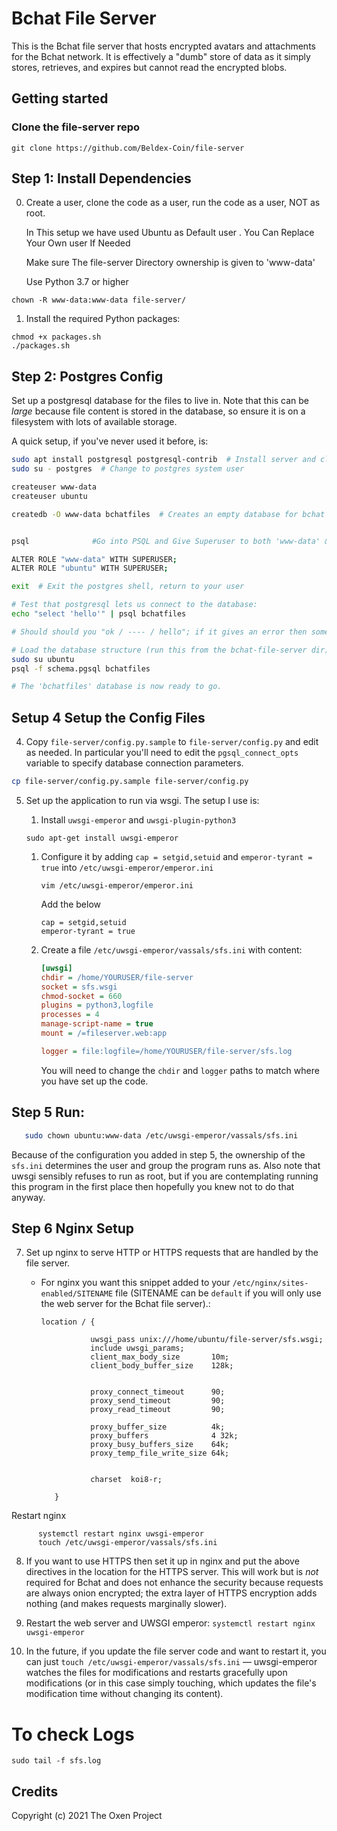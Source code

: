 # Bchat File Server

This is the Bchat file server that hosts encrypted avatars and attachments for the Bchat
network.  It is effectively a "dumb" store of data as it simply stores, retrieves, and expires but
cannot read the encrypted blobs.

## Getting started

### Clone the file-server repo
```
git clone https://github.com/Beldex-Coin/file-server

```

## Step 1: Install Dependencies

0. Create a user, clone the code as a user, run the code as a user, NOT as root.

   In This setup we have used Ubuntu as Default user . You Can Replace Your Own user If Needed 

   Make sure The file-server Directory ownership is given to 'www-data' 


   Use Python 3.7 or higher 


```
chown -R www-data:www-data file-server/
```
1. Install the required Python packages:


```
chmod +x packages.sh
./packages.sh
```

## Step 2: Postgres Config


 Set up a postgresql database for the files to live in.  Note that this can be *large* because
   file content is stored in the database, so ensure it is on a filesystem with lots of available
   storage.

   A quick setup, if you've never used it before, is:
   
   ```bash
   sudo apt install postgresql postgresql-contrib  # Install server and client
   sudo su - postgres  # Change to postgres system user

   createuser www-data
   createuser ubuntu

   createdb -O www-data bchatfiles  # Creates an empty database for bchat files, 


   psql              #Go into PSQL and Give Superuser to both 'www-data' & 'ubuntu'

   ALTER ROLE "www-data" WITH SUPERUSER;
   ALTER ROLE "ubuntu" WITH SUPERUSER;

   exit  # Exit the postgres shell, return to your user

   # Test that postgresql lets us connect to the database:
   echo "select 'hello'" | psql bchatfiles

   # Should should you "ok / ---- / hello"; if it gives an error then something is wrong.

   # Load the database structure (run this from the bchat-file-server dir):
   sudo su ubuntu  
   psql -f schema.pgsql bchatfiles

   # The 'bchatfiles' database is now ready to go.
   ```
## Setup 4 Setup the Config Files 
   4. Copy `file-server/config.py.sample` to `file-server/config.py` and edit as needed.  In particular
   you'll need to edit the `pgsql_connect_opts` variable to specify database connection parameters.

   ```bash
   cp file-server/config.py.sample file-server/config.py

   ```

5. Set up the application to run via wsgi.  The setup I use is:

   1. Install `uwsgi-emperor` and `uwsgi-plugin-python3`
   
   ```
   sudo apt-get install uwsgi-emperor
   ```
   1. Configure it by adding `cap = setgid,setuid` and `emperor-tyrant = true` into
      `/etc/uwsgi-emperor/emperor.ini`

      ```
      vim /etc/uwsgi-emperor/emperor.ini
      ```
      Add the below 
      ```
      cap = setgid,setuid
      emperor-tyrant = true
      ```
   
   1. Create a file `/etc/uwsgi-emperor/vassals/sfs.ini` with content:

      ```ini
      [uwsgi]
      chdir = /home/YOURUSER/file-server
      socket = sfs.wsgi
      chmod-socket = 660
      plugins = python3,logfile
      processes = 4
      manage-script-name = true
      mount = /=fileserver.web:app

      logger = file:logfile=/home/YOURUSER/file-server/sfs.log
      ```

      You will need to change the `chdir` and `logger` paths to match where you have set up the
      code.
    
## Step 5  Run:

   ```bash
      sudo chown ubuntu:www-data /etc/uwsgi-emperor/vassals/sfs.ini
   ```


   Because of the configuration you added in step 5, the ownership of the `sfs.ini` determines the
   user and group the program runs as.  Also note that uwsgi sensibly refuses to run as root, but if
   you are contemplating running this program in the first place then hopefully you knew not to do
   that anyway.

## Step 6 Nginx Setup

7. Set up nginx to serve HTTP or HTTPS requests that are handled by the file server.
   - For nginx you want this snippet added to your `/etc/nginx/sites-enabled/SITENAME` file
     (SITENAME can be `default` if you will only use the web server for the Bchat file server).:

     ```nginx
     location / {

                uwsgi_pass unix:///home/ubuntu/file-server/sfs.wsgi;
                include uwsgi_params;
                client_max_body_size       10m;
                client_body_buffer_size    128k;


                proxy_connect_timeout      90;
                proxy_send_timeout         90;
                proxy_read_timeout         90;

                proxy_buffer_size          4k;
                proxy_buffers              4 32k;
                proxy_busy_buffers_size    64k;
                proxy_temp_file_write_size 64k;


                charset  koi8-r;
                
        }

     ```
Restart nginx

   ```
         systemctl restart nginx uwsgi-emperor
         touch /etc/uwsgi-emperor/vassals/sfs.ini 
   ```
   

8. If you want to use HTTPS then set it up in nginx and put the above directives in the
   location for the HTTPS server.  This will work but is *not* required for Bchat and does not
   enhance the security because requests are always onion encrypted; the extra layer of HTTPS
   encryption adds nothing (and makes requests marginally slower).

9. Restart the web server and UWSGI emperor: `systemctl restart nginx uwsgi-emperor`

10. In the future, if you update the file server code and want to restart it, you can just `touch
    /etc/uwsgi-emperor/vassals/sfs.ini` — uwsgi-emperor watches the files for modifications and
    restarts gracefully upon modifications (or in this case simply touching, which updates the
    file's modification time without changing its content).

# To check Logs 

```
sudo tail -f sfs.log 
```


## Credits

Copyright (c) 2021 The Oxen Project
